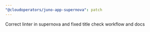```yaml
---
"@cloudoperators/juno-app-supernova": patch
---
```


Correct linter in supernova and fixed title check workflow and docs
